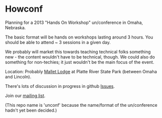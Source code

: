 Howconf
=======

Planning for a 2013 "Hands On Workshop" un/conference in Omaha, Nebraska.

The basic format will be hands on workshops lasting around 3 hours. You should be 
able to attend ~ 3 sessions in a given day.

We probably will market this towards teaching technical folks something new - the 
content wouldn't have to be technical, though. We could also do something for 
non-techies; it just wouldn't be the main focus of the event.

Location: Probably [Mallet Lodge](http://nebraskastateparks.reserveamerica.com/campgroundDetails.do?topTableIndex=CampingSpot&contractCode=ne&parkCode=0224) at Platte River 
State Park (between Omaha and Lincoln). 

There's lots of discussion in progress in github [Issues](https://github.com/mattdsteele/unconf/issues).

Join our [mailing list](https://groups.google.com/forum/#!forum/omaha-unconf).

(This repo name is 'unconf' because the name/format 
of the un/conference hadn't yet been decided.)

